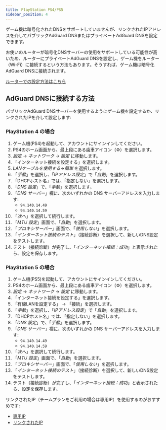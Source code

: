 ```yaml
---
title: PlayStation PS4/PS5
sidebar_position: 4
---
```


ゲーム機は暗号化されたDNSをサポートしていませんが、リンクされたIPアドレスを介してパブリックAdGuard DNSまたはプライベートAdGuard DNSを設定できます。

お使いのルーターが暗号化DNSサーバーの使用をサポートしている可能性が高いため、ルーターにプライベートAdGuard DNSを設定し、ゲーム機をルーター（Wi-Fi）に接続するという方法もあります。そうすれば、ゲーム機は暗号化AdGuard DNSに接続されます。

[ルーターでの設定方法はこちら](/private-dns/connect-devices/routers/routers.md)

## AdGuard DNSに接続する方法

パブリックAdGuard DNSサーバーを使用するようにゲーム機を設定するか、リンクされたIPを介して設定します:

### PlayStation 4 の場合

1. ゲーム機(PS4)を起動して、アカウントにサインインしてください。
2. PS4のホーム画面から、最上段にある歯車アイコン（⚙）を選択します。
3. _設定_ → _ネットワーク_ → _設定_ に移動します。
4. 「インターネット接続を設定する」を選択します。
5. _LANケーブルを使用する_→_簡単_ を選択します。
6. 「_手動_」を選択し、「_IPアドレス設定_」で「_自動_」を選択します。
7. 「DHCPホスト名」では、「指定しない」を選択します。
8. 「_DNS 設定_」で、「_手動_」を選択します。
9. 「_DNS サーバー_」欄に、次のいずれかの DNS サーバーアドレスを入力します:
   - `94.140.14.49`
   - `94.140.14.59`
10. 「_次へ_」を選択して続行します。
11. 「_MTU 設定_」画面で、「_自動_」を選択します。
12. 「_プロキシサーバー_」画面で、「_使用しない_」を選択します。
13. 「_インターネット接続のテスト_」（接続診断）を選択して、新しいDNS設定をテストします。
14. テスト（接続診断）が完了し、「_インターネット接続：成功_」と表示されたら、設定を保存します。

### PlayStation 5 の場合

1. ゲーム機(PS5)を起動して、アカウントにサインインしてください。
2. PS4のホーム画面から、最上段にある歯車アイコン（⚙）を選択します。
3. _設定_ → _ネットワーク_ → _設定_ に移動します。
4. 「インターネット接続を設定する」を選択します。
5. 「有線LANを設定する」 → 「接続」を選択します。
6. 「_手動_」を選択し、「_IPアドレス設定_」で「_自動_」を選択します。
7. 「DHCPホスト名」では、「指定しない」を選択します。
8. 「_DNS 設定_」で、「_手動_」を選択します。
9. 「_DNS サーバー_」欄に、次のいずれかの DNS サーバーアドレスを入力します:
   - `94.140.14.49`
   - `94.140.14.59`
10. 「_次へ_」を選択して続行します。
11. 「_MTU 設定_」画面で、「_自動_」を選択します。
12. 「_プロキシサーバー_」画面で、「_使用しない_」を選択します。
13. 「_インターネット接続のテスト_」（接続診断）を選択して、新しいDNS設定をテストします。
14. テスト（接続診断）が完了し、「_インターネット接続：成功_」と表示されたら、設定を保存します。

リンクされたIP（チームプランをご利用の場合は専用IP）を使用するのがおすすめです:

- [専用IP](/private-dns/connect-devices/other-options/dedicated-ip.md)
- [リンクされたIP](/private-dns/connect-devices/other-options/linked-ip.md)
